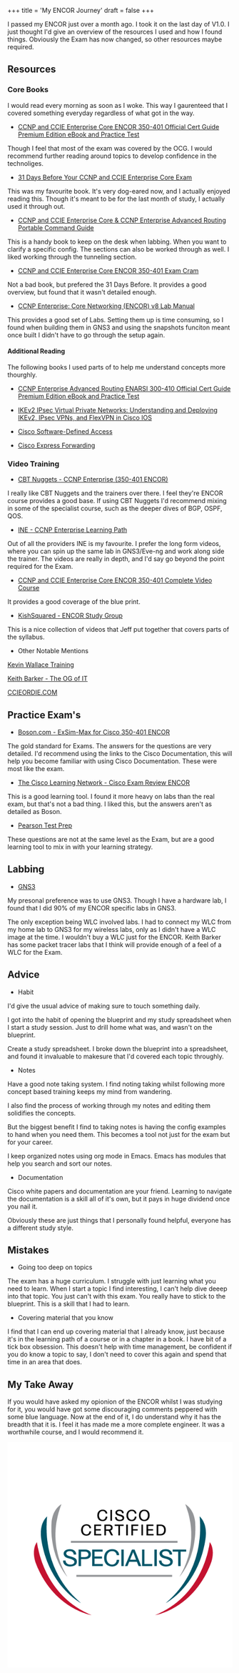 +++
title = 'My ENCOR Journey'
draft = false
+++

I passed my ENCOR just over a month ago. I took it on the last day of V1.0.
I just thought I'd give an overview of the resources I used and how I found things.
Obviously the Exam has now changed, so other resources maybe required.


## Resources ##
### Core Books ###

I would read every morning as soon as I woke. This way I gaurenteed that I covered something everyday regardless of what got in the way.

* [CCNP and CCIE Enterprise Core ENCOR 350-401 Official Cert Guide Premium Edition eBook and Practice Test](https://www.ciscopress.com/store/ccnp-and-ccie-enterprise-core-encor-350-401-official-9780135262030)

Though I feel that most of the exam was covered by the OCG. I would recommend further reading around topics to develop confidence in the technoliges.

* [31 Days Before Your CCNP and CCIE Enterprise Core Exam](https://www.ciscopress.com/store/31-days-before-your-ccnp-and-ccie-enterprise-core-exam-9780136965220)

This was my favourite book. It's very dog-eared now, and I actually enjoyed reading this. Though it's meant to be for the last month of study, I actually used it through out.

* [CCNP and CCIE Enterprise Core & CCNP Enterprise Advanced Routing Portable Command Guide](https://www.ciscopress.com/store/ccnp-and-ccie-enterprise-core-ccnp-enterprise-advanced-9780135768167)

This is a handy book to keep on the desk when labbing. When you want to clarify a specific config. The sections can also be worked through as well. I liked working through the tunneling section.

* [CCNP and CCIE Enterprise Core ENCOR 350-401 Exam Cram](https://www.informit.com/store/ccnp-and-ccie-enterprise-core-encor-350-401-exam-cram-9780136891932)

Not a bad book, but prefered the 31 Days Before. It provides a good overview, but found that it wasn't detailed enough.

* [CCNP Enterprise: Core Networking (ENCOR) v8 Lab Manual](https://www.ciscopress.com/store/ccnp-enterprise-core-networking-encor-v8-lab-manual-9780136906438)

This provides a good set of Labs. Setting them up is time consuming, so I found when building them in GNS3 and using the snapshots funciton meant once built I didn't have to go through the setup again.

#### Additional Reading ####

The following books I used parts of to help me understand concepts more thourghly.

* [CCNP Enterprise Advanced Routing ENARSI 300-410 Official Cert Guide Premium Edition eBook and Practice Test](https://www.ciscopress.com/title/9780135262054)

* [IKEv2 IPsec Virtual Private Networks: Understanding and Deploying IKEv2, IPsec VPNs, and FlexVPN in Cisco IOS](https://www.ciscopress.com/store/ikev2-ipsec-virtual-private-networks-understanding-9781587144608)

* [Cisco Software-Defined Access](https://www.ciscopress.com/store/cisco-software-defined-access-9780136448389)

* [Cisco Express Forwarding](https://www.ciscopress.com/store/cisco-express-forwarding-9780133433340)


### Video Training ###

* [CBT Nuggets - CCNP Enterprise \(350-401 ENCOR\)](https://www.cbtnuggets.com/it-training/cisco/ccnp-enterprise-core)

I really like CBT Nuggets and the trainers over there. I feel they're ENCOR course provides a good base. If using CBT Nuggets I'd recommend mixing in some of the specialist course, such as the deeper dives of BGP, OSPF, QOS.

* [INE - CCNP Enterprise Learning Path](https://ine.com/learning/paths/ccnp-enterprise)

Out of all the providers INE is my favourite. I prefer the long form videos, where you can spin up the same lab in GNS3/Eve-ng and work along side the trainer. The videos are really in depth, and I'd say go beyond the point required for the Exam.

* [CCNP and CCIE Enterprise Core ENCOR 350-401 Complete Video Course](https://www.ciscopress.com/store/ccnp-and-ccie-enterprise-core-encor-350-401-complete-9780136584124)

It provides a good coverage of the blue print.

* [KishSquared - ENCOR Study Group](https://www.youtube.com/watch?v=-y8sdl8H3cY&list=PLOpoM7HdItaLzI-ikzNRbeE-6JJJV2tSu)

This is a nice collection of videos that Jeff put together that covers parts of the syllabus.


* Other Notable Mentions

[Kevin Wallace Training](https://www.youtube.com/@kwallaceccie)

[Keith Barker - The OG of IT](https://www.youtube.com/@KeithBarker)

[CCIEORDIE.COM](https://www.youtube.com/@Ccieordie_arteq/videos)

## Practice Exam's ##

* [Boson.com - ExSim-Max for Cisco 350-401 ENCOR](https://www.boson.com/practice-exam/350-401-ENCOR-cisco-ccnp-practice-exam)

The gold standard for Exams. The answers for the questions are very detailed. I'd recommend using the links to the Cisco Documentation, this will help you become familiar with using Cisco Documentation. These were most like the exam.

* [The Cisco Learning Network - Cisco Exam Review ENCOR](https://learningnetworkstore.cisco.com/assessments-and-practice-exams/cisco-exam-review-encor/CER-ENCOR-V1-026006.html)

This is a good learning tool. I found it more heavy on labs than the real exam, but that's not a bad thing. I liked this, but the answers aren't as detailed as Boson.

* [Pearson Test Prep](https://www.ciscopress.com/store/ccnp-and-ccie-enterprise-core-encor-350-401-official-9780138216764)

These questions are not at the same level as the Exam, but are a good learning tool to mix in with your learning strategy.

## Labbing ##
 
* [GNS3](https://gns3.com/)

My presonal preference was to use GNS3. Though I have a hardware lab, I found that I did 90% of my ENCOR specific labs in GNS3. 

The only exception being WLC involved labs. I had to connect my WLC from my home lab to GNS3 for my wireless labs, only as I didn't have a WLC image at the time. I wouldn't buy a WLC just for the ENCOR. Keith Barker has some packet tracer labs  that I think will provide enough of a feel of a WLC for the Exam.


## Advice ##

* Habit

I'd give the usual advice of making sure to touch something daily.

I got into the habit of opening the blueprint and my study spreadsheet when I start a study session. Just to drill home what was, and wasn't on the blueprint.

Create a study spreadsheet. I broke down the blueprint into a spreadsheet, and found it invaluable to makesure that I'd covered each topic throughly.

* Notes

Have a good note taking system. I find noting taking whilst following more concept based training keeps my mind from wandering. 

I also find the process of working through my notes and editing them solidifies the concepts. 

But the biggest benefit I find to taking notes is having the config examples to hand when you need them. This becomes a tool not just for the exam but for your career. 

I keep organized notes using org mode in Emacs. Emacs has modules that help you search and sort our notes.

* Documentation

Cisco white papers and documentation are your friend. Learning to navigate the documentation is a skill all of it's own, but it pays in huge dividend once you nail it.

Obviously these are just things that I personally found helpful, everyone has a different study style.

## Mistakes ##

* Going too deep on topics

The exam has a huge curriculum. I struggle with just learning what you need to learn. When I start a topic I find interesting, I can't help dive deeep into that topic. You just can't with this exam. You really have to stick to the blueprint. This is a skill that I had to learn.

* Covering material that you know

I find that I can end up covering material that I already know, just because it's in the learning path of a course or in a chapter in a book. I have bit of a tick box obsession. This doesn't help with time management, be confident if you do know a topic to say, I don't need to cover this again and spend that time in an area that does.


## My Take Away ##

If you would have asked my opionion of the ENCOR whilst I was studying for it, you would have got some discouraging comments peppered with some blue language. Now at the end of it, I do understand why it has the breadth that it is. I feel it has made me a more complete engineer. It was a worthwhile course, and I would recommend it.

![Cisco Certified Specialist - Enterprise Core](cisco-certified-specialist-enterprise-core.png)



